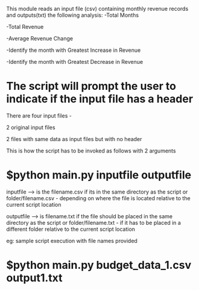 This module reads an input file (csv) containing monthly revenue records and
outputs(txt) the following analysis:
-Total Months


-Total Revenue 


-Average Revenue Change


-Identify the month with Greatest Increase in Revenue


-Identify the month with Greatest Decrease in Revenue

# The script will prompt the user to indicate if the input file has a header

There are four input files - 

2 original input files


2 files with same data as input files but with no header


This is how the script has to be invoked as follows with 2 arguments

# $python main.py inputfile outputfile

inputfile --> is the filename.csv if its in the same directory as the script
or folder/filename.csv - depending on where the file is located relative to the current script location

outputfile --> is filename.txt if the file should be placed in the same directory as the script
or folder/filename.txt - if it has to be placed in a different folder relative to the current script location

eg: sample script execution with file names provided
# $python main.py budget_data_1.csv output1.txt
